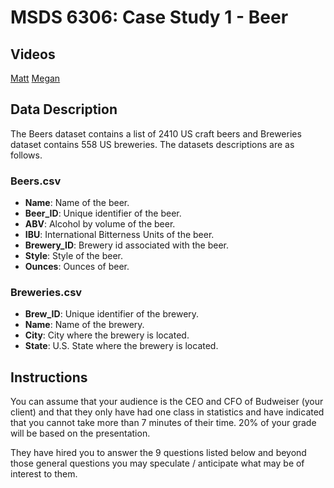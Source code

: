 # MSDS 6306: Case Study 1 - Beer

## Videos

[Matt](https://youtu.be/0wok011UzUA)
[Megan](https://youtu.be/f41UFSxob1A)

## Data Description

The Beers dataset contains a list of 2410 US craft beers and Breweries dataset contains 558 US breweries. The datasets descriptions are as follows.

### Beers.csv

- **Name**: Name of the beer.
- **Beer_ID**: Unique identifier of the beer.
- **ABV**: Alcohol by volume of the beer.
- **IBU**: International Bitterness Units of the beer.
- **Brewery_ID**: Brewery id associated with the beer.
- **Style**: Style of the beer.
- **Ounces**: Ounces of beer.

### Breweries.csv

- **Brew_ID**: Unique identifier of the brewery.
- **Name**: Name of the brewery.
- **City**: City where the brewery is located.
- **State**: U.S. State where the brewery is located.

## Instructions

You can assume that your audience is the CEO and CFO of Budweiser (your client) and that they only have had one class in statistics and have indicated that you cannot take more than 7 minutes of their time. 20% of your grade will be based on the presentation. 

They have hired you to answer the 9 questions listed below and beyond those general questions you may speculate / anticipate what may be of interest to them.
